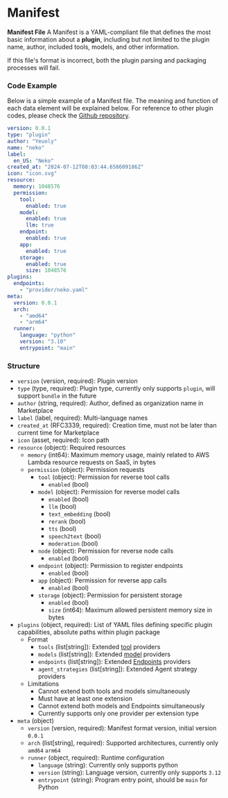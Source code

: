 # Manifest

**Manifest File** A Manifest is a YAML-compliant file that defines the most basic information about a **plugin**, including but not limited to the plugin name, author, included tools, models, and other information.

If this file's format is incorrect, both the plugin parsing and packaging processes will fail.

### **Code Example**

Below is a simple example of a Manifest file. The meaning and function of each data element will be explained below. For reference to other plugin codes, please check the [Github repository](https://github.com/langgenius/dify-plugin-sdks/tree/main/python/examples).

```yaml
version: 0.0.1
type: "plugin"
author: "Yeuoly"
name: "neko"
label:
  en_US: "Neko"
created_at: "2024-07-12T08:03:44.658609186Z"
icon: "icon.svg"
resource:
  memory: 1048576
  permission:
    tool:
      enabled: true
    model:
      enabled: true
      llm: true
    endpoint:
      enabled: true
    app:
      enabled: true
    storage: 
      enabled: true
      size: 1048576
plugins:
  endpoints:
    - "provider/neko.yaml"
meta:
  version: 0.0.1
  arch:
    - "amd64"
    - "arm64"
  runner:
    language: "python"
    version: "3.10"
    entrypoint: "main"
```

### **Structure**

* `version` (version, required): Plugin version
* `type` (type, required): Plugin type, currently only supports `plugin`, will support `bundle` in the future
* `author` (string, required): Author, defined as organization name in Marketplace
* `label` (label, required): Multi-language names
* `created_at` (RFC3339, required): Creation time, must not be later than current time for Marketplace
* `icon` (asset, required): Icon path
* `resource` (object): Required resources
  * `memory` (int64): Maximum memory usage, mainly related to AWS Lambda resource requests on SaaS, in bytes
  * `permission` (object): Permission requests
    * `tool` (object): Permission for reverse tool calls
      * `enabled` (bool)
    * `model` (object): Permission for reverse model calls
      * `enabled` (bool)
      * `llm` (bool)
      * `text_embedding` (bool)
      * `rerank` (bool)
      * `tts` (bool)
      * `speech2text` (bool)
      * `moderation` (bool)
    * `node` (object): Permission for reverse node calls
      * `enabled` (bool)
    * `endpoint` (object): Permission to register endpoints
      * `enabled` (bool)
    * `app` (object): Permission for reverse app calls
      * `enabled` (bool)
    * `storage` (object): Permission for persistent storage
      * `enabled` (bool)
      * `size` (int64): Maximum allowed persistent memory size in bytes
* `plugins` (object, required): List of YAML files defining specific plugin capabilities, absolute paths within plugin package
  * Format
    * `tools` (list\[string]): Extended [tool](tool.md) providers
    * `models` (list\[string]): Extended [model](model/) providers
    * `endpoints` (list\[string]): Extended [Endpoints](endpoint.md) providers
    * `agent_strategies` (list\[string]): Extended Agent strategy providers
  * Limitations
    * Cannot extend both tools and models simultaneously
    * Must have at least one extension
    * Cannot extend both models and Endpoints simultaneously
    * Currently supports only one provider per extension type
* `meta` (object)
  * `version` (version, required): Manifest format version, initial version `0.0.1`
  * `arch` (list\[string], required): Supported architectures, currently only `amd64` `arm64`
  * `runner` (object, required): Runtime configuration
    * `language` (string): Currently only supports python
    * `version` (string): Language version, currently only supports `3.12`
    * `entrypoint` (string): Program entry point, should be `main` for Python

